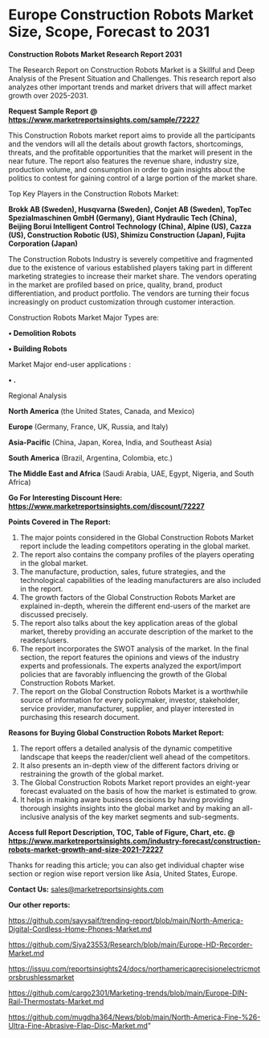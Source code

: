 # Europe Construction Robots Market Size, Scope, Forecast to 2031

<strong>Construction Robots Market Research Report 2031</strong>

The Research Report on Construction Robots Market is a Skillful and Deep Analysis of the Present Situation and Challenges. This research report also analyzes other important trends and market drivers that will affect market growth over 2025-2031.

<strong>Request Sample Report @ <a href=https://www.marketreportsinsights.com/sample/72227>https://www.marketreportsinsights.com/sample/72227</a></strong>

This Construction Robots market report aims to provide all the participants and the vendors will all the details about growth factors, shortcomings, threats, and the profitable opportunities that the market will present in the near future. The report also features the revenue share, industry size, production volume, and consumption in order to gain insights about the politics to contest for gaining control of a large portion of the market share.

Top Key Players in the Construction Robots Market:

<strong>Brokk AB (Sweden), Husqvarna (Sweden), Conjet AB (Sweden), TopTec Spezialmaschinen GmbH (Germany), Giant Hydraulic Tech (China), Beijing Borui Intelligent Control Technology (China), Alpine (US), Cazza (US), Construction Robotic (US), Shimizu Construction (Japan), Fujita Corporation (Japan)</strong>

The Construction Robots Industry is severely competitive and fragmented due to the existence of various established players taking part in different marketing strategies to increase their market share. The vendors operating in the market are profiled based on price, quality, brand, product differentiation, and product portfolio. The vendors are turning their focus increasingly on product customization through customer interaction.

Construction Robots Market Major Types are:

<strong>• Demolition Robots

• Building Robots</strong>

Market Major end-user applications :

<strong>• .</strong>

Regional Analysis

</u><strong><b>North America</b></strong> (the United States, Canada, and Mexico)

<strong><b>Europe </b></strong>(Germany, France, UK, Russia, and Italy)

<strong><b>Asia-Pacific</b></strong> (China, Japan, Korea, India, and Southeast Asia)

<strong><b>South America</b></strong> (Brazil, Argentina, Colombia, etc.)

<strong><b>The Middle East and Africa</b></strong> (Saudi Arabia, UAE, Egypt, Nigeria, and South Africa)

<strong>Go For Interesting Discount Here: <a href=https://www.marketreportsinsights.com/discount/72227>https://www.marketreportsinsights.com/discount/72227</a></strong>

<strong>Points Covered in The Report:</strong>
<ol>
  <li>The major points considered in the Global Construction Robots Market report include the leading competitors operating in the global market.</li>
  <li>The report also contains the company profiles of the players operating in the global market.</li>
  <li>The manufacture, production, sales, future strategies, and the technological capabilities of the leading manufacturers are also included in the report.</li>
  <li>The growth factors of the Global Construction Robots Market are explained in-depth, wherein the different end-users of the market are discussed precisely.</li>
  <li>The report also talks about the key application areas of the global market, thereby providing an accurate description of the market to the readers/users.</li>
  <li>The report incorporates the SWOT analysis of the market. In the final section, the report features the opinions and views of the industry experts and professionals. The experts analyzed the export/import policies that are favorably influencing the growth of the Global Construction Robots Market.</li>
  <li>The report on the Global Construction Robots Market is a worthwhile source of information for every policymaker, investor, stakeholder, service provider, manufacturer, supplier, and player interested in purchasing this research document.</li>
</ol>
<strong>Reasons for Buying Global Construction Robots Market Report:</strong>

<ol>
  <li>The report offers a detailed analysis of the dynamic competitive landscape that keeps the reader/client well ahead of the competitors.</li>
  <li>It also presents an in-depth view of the different factors driving or restraining the growth of the global market.</li>
  <li>The Global Construction Robots Market report provides an eight-year forecast evaluated on the basis of how the market is estimated to grow.</li>
  <li>It helps in making aware business decisions by having providing thorough insights insights into the global market and by making an all-inclusive analysis of the key market segments and sub-segments.</li>
</ol>
<strong>Access full Report Description, TOC, Table of Figure, Chart, etc. @ <a href=https://www.marketreportsinsights.com/industry-forecast/construction-robots-market-growth-and-size-2021-72227>https://www.marketreportsinsights.com/industry-forecast/construction-robots-market-growth-and-size-2021-72227</a></strong>


Thanks for reading this article; you can also get individual chapter wise section or region wise report version like Asia, United States, Europe.

<strong>Contact Us:</strong>
sales@marketreportsinsights.com

<strong>Our other reports:</strong>

<a href=https://github.com/sayysaif/trending-report/blob/main/North-America-Digital-Cordless-Home-Phones-Market.md>https://github.com/sayysaif/trending-report/blob/main/North-America-Digital-Cordless-Home-Phones-Market.md</a>

<a href=https://github.com/Siya23553/Research/blob/main/Europe-HD-Recorder-Market.md>https://github.com/Siya23553/Research/blob/main/Europe-HD-Recorder-Market.md</a>

<a href=https://issuu.com/reportsinsights24/docs/northamericaprecisionelectricmotorsbrushlessmarket>https://issuu.com/reportsinsights24/docs/northamericaprecisionelectricmotorsbrushlessmarket</a>

<a href=https://github.com/cargo2301/Marketing-trends/blob/main/Europe-DIN-Rail-Thermostats-Market.md>https://github.com/cargo2301/Marketing-trends/blob/main/Europe-DIN-Rail-Thermostats-Market.md</a>

<a href=https://github.com/mugdha364/News/blob/main/North-America-Fine-%26-Ultra-Fine-Abrasive-Flap-Disc-Market.md>https://github.com/mugdha364/News/blob/main/North-America-Fine-%26-Ultra-Fine-Abrasive-Flap-Disc-Market.md</a>"
